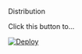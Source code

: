Distribution

Click this button to...

[![Deploy](https://www.herokucdn.com/deploy/button.png)](https://heroku.com/deploy)
